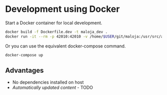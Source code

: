 # Development using Docker

Start a Docker container for local development.

```bash
docker build -f Dockerfile.dev -t maloja_dev .
docker run -it --rm -p 42010:42010 -v /home/$USER/git/maloja:/usr/src/app --env-file .env maloja_dev
```

Or you can use the equivalent docker-compose command.

```bash
docker-compose up
```

## Advantages

- No dependencies installed on host
- _Automatically updated content_ - TODO
